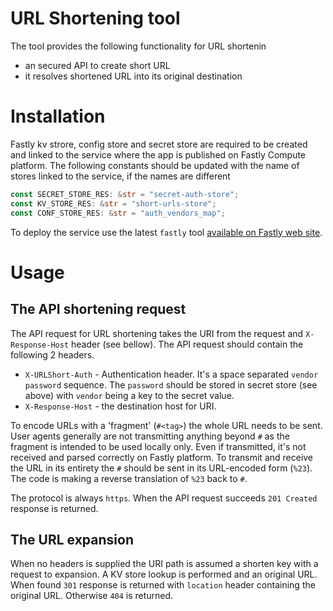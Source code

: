 # URL Shortening tool
The tool provides the following functionality for URL shortenin
* an secured API to create short URL
* it resolves shortened URL into its original destination

# Installation
Fastly kv strore, config store and secret store are required to be created and linked to the service where the app is published on Fastly Compute platform. 
The following constants should be updated with the name of stores linked to the service, if the names are different

```rust
const SECRET_STORE_RES: &str = "secret-auth-store";
const KV_STORE_RES: &str = "short-urls-store";
const CONF_STORE_RES: &str = "auth_vendors_map";
```
To deploy the service use the latest `fastly` tool [available on Fastly web site](https://developer.fastly.com/learning/tools/cli/).

# Usage
## The API shortening request
The API request for URL shortening takes the URI from the request and `X-Response-Host` header (see bellow). The API request should contain the following 2 headers. 
* `X-URLShort-Auth` - Authentication header. It's a space separated `vendor password` sequence. The `password` should be stored in secret store (see above) with `vendor` being a key to the secret value.
* `X-Response-Host` - the destination host for URI.

To encode URLs with a 'fragment' (`#<tag>`) the whole URL needs to be sent. User agents generally are not transmitting anything beyond `#` as the fragment is intended to be used locally only. Even if transmitted, it's not received and parsed correctly on Fastly platform. To transmit and receive the URL in its entirety the `#` should be sent in its URL-encoded form (`%23`). The code is making a reverse translation of `%23` back to `#`. 

The protocol is always `https`. When the API request succeeds `201 Created` response is returned.

## The URL expansion
When no headers is supplied the URI path is assumed a shorten key with a request to expansion. A KV store lookup is performed and an original URL. When found `301` response is returned with `location` header containing the original URL. Otherwise `404` is returned. 

